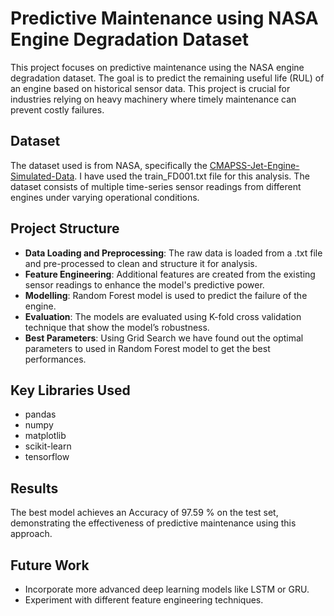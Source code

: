 **<h1>Predictive Maintenance using NASA Engine Degradation Dataset</h1>**

This project focuses on predictive maintenance using the NASA engine degradation dataset. The goal is to predict the remaining useful life (RUL) of an engine based on historical sensor data. This project is crucial for industries relying on heavy machinery where timely maintenance can prevent costly failures.

<h2>Dataset</h2>

The dataset used is from NASA, specifically the [CMAPSS-Jet-Engine-Simulated-Data](https://data.nasa.gov/Aerospace/CMAPSS-Jet-Engine-Simulated-Data/ff5v-kuh6/about_data). I have used the train_FD001.txt file for this analysis. The dataset consists of multiple time-series sensor readings from different engines under varying operational conditions.

<h2>Project Structure</h2>

- **Data Loading and Preprocessing**: The raw data is loaded from a .txt file and pre-processed to clean and structure it for analysis.
- **Feature Engineering**: Additional features are created from the existing sensor readings to enhance the model's predictive power.
- **Modelling**: Random Forest model is used to predict the failure of the engine.
- **Evaluation**: The models are evaluated using K-fold cross validation technique that show the model’s robustness.
- **Best Parameters**: Using Grid Search we have found out the optimal parameters to used in Random Forest model to get the best performances.

<h2>Key Libraries Used</h2>

- pandas
- numpy
- matplotlib
- scikit-learn
- tensorflow

<h2>Results</h2>

The best model achieves an Accuracy of 97.59 % on the test set, demonstrating the effectiveness of predictive maintenance using this approach.

<h2>Future Work</h2>

- Incorporate more advanced deep learning models like LSTM or GRU.
- Experiment with different feature engineering techniques.
